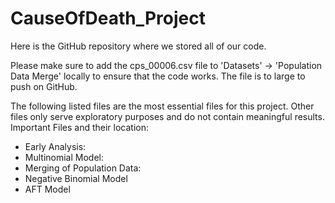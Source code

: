 # CauseOfDeath_Project

Here is the GitHub repository where we stored all of our code.

Please make sure to add the cps_00006.csv file to 'Datasets' -> 'Population Data Merge' locally to ensure that the code works. The file is to large to push on GitHub.

The following listed files are the most essential files for this project. Other files only serve exploratory purposes and do not contain meaningful results.
Important Files and their location:
- Early Analysis:
- Multinomial Model:
- Merging of Population Data:
- Negative Binomial Model
- AFT Model
